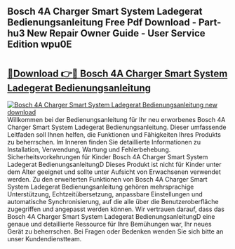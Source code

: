 ## Bosch 4A Charger Smart System Ladegerat Bedienungsanleitung Free Pdf Download - Part-hu3 New Repair Owner Guide - User Service Edition wpu0E

# <h2><a href="http://df2ff0t.blite.top/?on=Bosch+4A+Charger+Smart+System+Ladegerat+Bedienungsanleitung">🔗Download 👉🔴 Bosch 4A Charger Smart System Ladegerat Bedienungsanleitung</a></h2>

[![Bosch 4A Charger Smart System Ladegerat Bedienungsanleitung new download](https://i.imgur.com/lujVjoI.png)](http://df2ff0t.blite.top/?on=Bosch+4A+Charger+Smart+System+Ladegerat+Bedienungsanleitung)
Willkommen bei der Bedienungsanleitung für Ihr neu erworbenes Bosch 4A Charger Smart System Ladegerat Bedienungsanleitung. Dieser umfassende Leitfaden soll Ihnen helfen, die Funktionen und Fähigkeiten Ihres Produkts zu beherrschen. Im Inneren finden Sie detaillierte Informationen zu Installation, Verwendung, Wartung und Fehlerbehebung. Sicherheitsvorkehrungen für Kinder Bosch 4A Charger Smart System Ladegerat BedienungsanleitungD Dieses Produkt ist nicht für Kinder unter dem Alter geeignet und sollte unter Aufsicht von Erwachsenen verwendet werden. Zu den erweiterten Funktionen von Bosch 4A Charger Smart System Ladegerat Bedienungsanleitung gehören mehrsprachige Unterstützung, Echtzeitübersetzung, anpassbare Einstellungen und automatische Synchronisierung, auf die alle über die Benutzeroberfläche zugegriffen und angepasst werden können. Wir vertrauen darauf, dass das Bosch 4A Charger Smart System Ladegerat BedienungsanleitungD eine genaue und detaillierte Ressource für Ihre Bemühungen war, Ihr neues Gerät zu beherrschen. Bei Fragen oder Bedenken wenden Sie sich bitte an unser Kundendienstteam.
